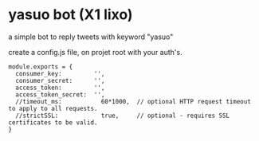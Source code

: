 # yasuo bot (X1 lixo)
a simple bot to reply tweets with keyword "yasuo"


create a config.js file, on projet root with your auth's.

```
module.exports = {
  consumer_key:         '',
  consumer_secret:      '',
  access_token:         '',
  access_token_secret:  '',
  //timeout_ms:           60*1000,  // optional HTTP request timeout to apply to all requests.
  //strictSSL:            true,     // optional - requires SSL certificates to be valid.
}
```

